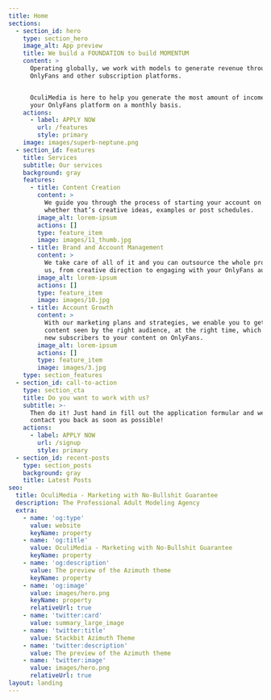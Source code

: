 ```yaml
---
title: Home
sections:
  - section_id: hero
    type: section_hero
    image_alt: App preview
    title: We build a FOUNDATION to build MOMENTUM
    content: >
      Operating globally, we work with models to generate revenue through
      OnlyFans and other subscription platforms.


      OculiMedia is here to help you generate the most amount of income through
      your OnlyFans platform on a monthly basis.
    actions:
      - label: APPLY NOW
        url: /features
        style: primary
    image: images/superb-neptune.png
  - section_id: Features
    title: Services
    subtitle: Our services
    background: gray
    features:
      - title: Content Creation
        content: >
          We guide you through the process of starting your account on OnlyFans,
          whether that’s creative ideas, examples or post schedules.
        image_alt: lorem-ipsum
        actions: []
        type: feature_item
        image: images/11_thumb.jpg
      - title: Brand and Account Management
        content: >
          We take care of all of it and you can outsource the whole process to
          us, from creative direction to engaging with your OnlyFans audience.
        image_alt: lorem-ipsum
        actions: []
        type: feature_item
        image: images/10.jpg
      - title: Account Growth
        content: >
          With our marketing plans and strategies, we enable you to get your
          content seen by the right audience, at the right time, which drives
          new subscribers to your content on OnlyFans.
        image_alt: lorem-ipsum
        actions: []
        type: feature_item
        image: images/3.jpg
    type: section_features
  - section_id: call-to-action
    type: section_cta
    title: Do you want to work with us?
    subtitle: >-
      Then do it! Just hand in fill out the application formular and we will
      contact you back as soon as possible!
    actions:
      - label: APPLY NOW
        url: /signup
        style: primary
  - section_id: recent-posts
    type: section_posts
    background: gray
    title: Latest Posts
seo:
  title: OculiMedia - Marketing with No-Bullshit Guarantee
  description: The Professional Adult Modeling Agency
  extra:
    - name: 'og:type'
      value: website
      keyName: property
    - name: 'og:title'
      value: OculiMedia - Marketing with No-Bullshit Guarantee
      keyName: property
    - name: 'og:description'
      value: The preview of the Azimuth theme
      keyName: property
    - name: 'og:image'
      value: images/hero.png
      keyName: property
      relativeUrl: true
    - name: 'twitter:card'
      value: summary_large_image
    - name: 'twitter:title'
      value: Stackbit Azimuth Theme
    - name: 'twitter:description'
      value: The preview of the Azimuth theme
    - name: 'twitter:image'
      value: images/hero.png
      relativeUrl: true
layout: landing
---
```

